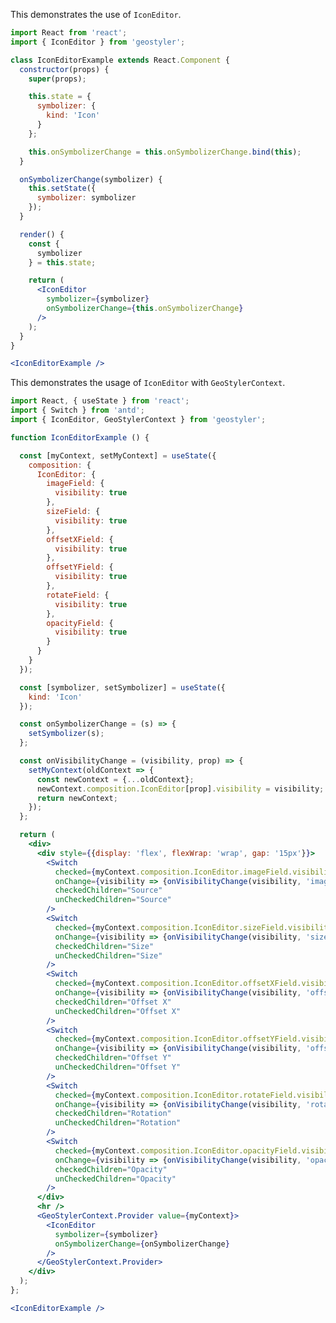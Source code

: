 <!--
 * Released under the BSD 2-Clause License
 *
 * Copyright © 2018-present, terrestris GmbH & Co. KG and GeoStyler contributors
 * All rights reserved.
 *
 * Redistribution and use in source and binary forms, with or without
 * modification, are permitted provided that the following conditions are met:
 *
 * * Redistributions of source code must retain the above copyright notice,
 *   this list of conditions and the following disclaimer.
 *
 * * Redistributions in binary form must reproduce the above copyright notice,
 *   this list of conditions and the following disclaimer in the documentation
 *   and/or other materials provided with the distribution.
 *
 * THIS SOFTWARE IS PROVIDED BY THE COPYRIGHT HOLDERS AND CONTRIBUTORS "AS IS"
 * AND ANY EXPRESS OR IMPLIED WARRANTIES, INCLUDING, BUT NOT LIMITED TO, THE
 * IMPLIED WARRANTIES OF MERCHANTABILITY AND FITNESS FOR A PARTICULAR PURPOSE
 * ARE DISCLAIMED. IN NO EVENT SHALL THE COPYRIGHT HOLDER OR CONTRIBUTORS BE
 * LIABLE FOR ANY DIRECT, INDIRECT, INCIDENTAL, SPECIAL, EXEMPLARY, OR
 * CONSEQUENTIAL DAMAGES (INCLUDING, BUT NOT LIMITED TO, PROCUREMENT OF
 * SUBSTITUTE GOODS OR SERVICES; LOSS OF USE, DATA, OR PROFITS; OR BUSINESS
 * INTERRUPTION) HOWEVER CAUSED AND ON ANY THEORY OF LIABILITY, WHETHER IN
 * CONTRACT, STRICT LIABILITY, OR TORT (INCLUDING NEGLIGENCE OR OTHERWISE)
 * ARISING IN ANY WAY OUT OF THE USE OF THIS SOFTWARE, EVEN IF ADVISED OF THE
 * POSSIBILITY OF SUCH DAMAGE.
 *
-->

This demonstrates the use of `IconEditor`.

```jsx
import React from 'react';
import { IconEditor } from 'geostyler';

class IconEditorExample extends React.Component {
  constructor(props) {
    super(props);

    this.state = {
      symbolizer: {
        kind: 'Icon'
      }
    };

    this.onSymbolizerChange = this.onSymbolizerChange.bind(this);
  }

  onSymbolizerChange(symbolizer) {
    this.setState({
      symbolizer: symbolizer
    });
  }

  render() {
    const {
      symbolizer
    } = this.state;

    return (
      <IconEditor
        symbolizer={symbolizer}
        onSymbolizerChange={this.onSymbolizerChange}
      />
    );
  }
}

<IconEditorExample />
```

This demonstrates the usage of `IconEditor` with `GeoStylerContext`.

```jsx
import React, { useState } from 'react';
import { Switch } from 'antd';
import { IconEditor, GeoStylerContext } from 'geostyler';

function IconEditorExample () {

  const [myContext, setMyContext] = useState({
    composition: {
      IconEditor: {
        imageField: {
          visibility: true
        },
        sizeField: {
          visibility: true
        },
        offsetXField: {
          visibility: true
        },
        offsetYField: {
          visibility: true
        },
        rotateField: {
          visibility: true
        },
        opacityField: {
          visibility: true
        }
      }
    }
  });

  const [symbolizer, setSymbolizer] = useState({
    kind: 'Icon'
  });

  const onSymbolizerChange = (s) => {
    setSymbolizer(s);
  };

  const onVisibilityChange = (visibility, prop) => {
    setMyContext(oldContext => {
      const newContext = {...oldContext};
      newContext.composition.IconEditor[prop].visibility = visibility;
      return newContext;
    });
  };

  return (
    <div>
      <div style={{display: 'flex', flexWrap: 'wrap', gap: '15px'}}>
        <Switch
          checked={myContext.composition.IconEditor.imageField.visibility}
          onChange={visibility => {onVisibilityChange(visibility, 'imageField')}}
          checkedChildren="Source"
          unCheckedChildren="Source"
        />
        <Switch
          checked={myContext.composition.IconEditor.sizeField.visibility}
          onChange={visibility => {onVisibilityChange(visibility, 'sizeField')}}
          checkedChildren="Size"
          unCheckedChildren="Size"
        />
        <Switch
          checked={myContext.composition.IconEditor.offsetXField.visibility}
          onChange={visibility => {onVisibilityChange(visibility, 'offsetXField')}}
          checkedChildren="Offset X"
          unCheckedChildren="Offset X"
        />
        <Switch
          checked={myContext.composition.IconEditor.offsetYField.visibility}
          onChange={visibility => {onVisibilityChange(visibility, 'offsetYField')}}
          checkedChildren="Offset Y"
          unCheckedChildren="Offset Y"
        />
        <Switch
          checked={myContext.composition.IconEditor.rotateField.visibility}
          onChange={visibility => {onVisibilityChange(visibility, 'rotateField')}}
          checkedChildren="Rotation"
          unCheckedChildren="Rotation"
        />
        <Switch
          checked={myContext.composition.IconEditor.opacityField.visibility}
          onChange={visibility => {onVisibilityChange(visibility, 'opacityField')}}
          checkedChildren="Opacity"
          unCheckedChildren="Opacity"
        />
      </div>
      <hr />
      <GeoStylerContext.Provider value={myContext}>
        <IconEditor
          symbolizer={symbolizer}
          onSymbolizerChange={onSymbolizerChange}
        />
      </GeoStylerContext.Provider>
    </div>
  );
};

<IconEditorExample />
```
